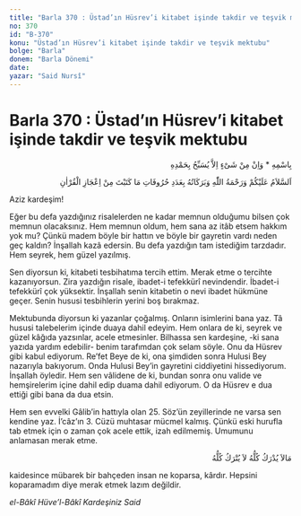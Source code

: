 ```yaml
---
title: "Barla 370 : Üstad’ın Hüsrev’i kitabet işinde takdir ve teşvik mektubu"
no: 370
id: "B-370"
konu: "Üstad’ın Hüsrev’i kitabet işinde takdir ve teşvik mektubu"
bolge: "Barla"
donem: "Barla Dönemi"
date: 
yazar: "Said Nursî"
---
```


# Barla 370 : Üstad’ın Hüsrev’i kitabet işinde takdir ve teşvik mektubu

<p class="arabic" dir="rtl" title="Meal: “O’nun adıyla” * “Hiçbir şey yoktur ki O'nu hamd ile tesbih etmesin” [İsrâ Suresi, 17:44]">بِاسْمِهِ * وَاِنْ مِنْ شَىْءٍ اِلاَّ يُسَبِّحُ بِحَمْدِهِ</p>

<p class="arabic" dir="rtl" title="Meal: “İ’câz-ı Kur’an’dan yazdığınız harfler adedince, Allah’ın selamı, rahmeti ve bereketleri üzerinize olsun.”">اَلسَّلاَمُ عَلَيْكُمْ وَرَحْمَةُ اللّٰهِ وَبَرَكَاتُهُ بِعَدَدِ حُرُوفَاتِ مَا كَتَبْتَ مِنْ اِعْجَازِ الْقُرْاٰنِ</p>

Aziz kardeşim!

Eğer bu defa yazdığınız risalelerden ne kadar memnun olduğumu bilsen çok memnun olacaksınız. Hem memnun oldum, hem sana az itâb etsem hakkım yok mu? Çünkü madem böyle bir hattın ve böyle bir gayretin vardı neden geç kaldın? İnşallah kazâ edersin. Bu defa yazdığın tam istediğim tarzdadır. Hem seyrek, hem güzel yazılmış.

Sen diyorsun ki, kitabeti tesbihatıma tercih ettim. Merak etme o tercihte kazanıyorsun. Zira yazdığın risale, ibadet-i tefekkürî nevindendir. İbadet-i tefekkürî çok yüksektir. İnşallah senin kitabetin o nevi ibadet hükmüne geçer. Senin hususi tesbihlerin yerini boş bırakmaz.

Mektubunda diyorsun ki yazanlar çoğalmış. Onların isimlerini bana yaz. Tâ hususi talebelerim içinde duaya dahil edeyim. Hem onlara de ki, seyrek ve güzel kâğıda yazsınlar, acele etmesinler. Bilhassa sen kardeşine, -ki sana yazıda yardım edebilir- benim tarafımdan çok selam söyle. Onu da Hüsrev gibi kabul ediyorum. Re’fet Beye de ki, ona şimdiden sonra Hulusi Bey nazarıyla bakıyorum. Onda Hulusi Bey’in gayretini ciddiyetini hissediyorum. İnşallah öyledir. Hem sen vâlidene de ki, bundan sonra onu valide ve hemşirelerim içine dahil edip duama dahil ediyorum. O da Hüsrev e dua ettiği gibi bana da dua etsin.

Hem sen evvelki Gâlib’in hattıyla olan 25. Söz’ün zeyillerinde ne varsa sen kendine yaz. İ’câz’ın 3. Cüzü muhtasar mücmel kalmış. Çünkü eski hurufla tab etmek için o zaman çok acele ettik, izah edilmemiş. Umumunu anlamasan merak etme.

<p class="arabic" dir="rtl" title="Meal: “Birşey bütünüyle elde edilmezse, bütünüyle de terk edilmez.”">مَالاَ يُدْرَكُ كُلُّهُ لاَ يُتْرَكُ كُلُّهُ</p>

kaidesince mübarek bir bahçeden insan ne koparsa, kârdır. Hepsini koparamadım diye merak etmek lazım değildir.

*el-Bâkî Hüve’l-Bâkî*
*Kardeşiniz*
*Said*
